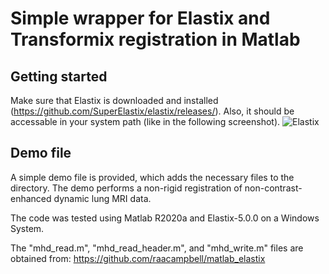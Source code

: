 # Simple wrapper for Elastix and Transformix registration in Matlab

## Getting started

Make sure that Elastix is downloaded and installed (https://github.com/SuperElastix/elastix/releases/). 
Also, it should be accessable in your system path (like in the following screenshot). 
![Elastix](https://github.com/EfeIlicak/MatlabElastixWrapper/assets/24956226/75ca7fda-1683-4f64-92dd-dafba937d252)

## Demo file
A simple demo file is provided, which adds the necessary files to the directory. 
The demo performs a non-rigid registration of non-contrast-enhanced dynamic lung MRI data. 



The code was tested using Matlab R2020a and Elastix-5.0.0 on a Windows System.

The "mhd_read.m", "mhd_read_header.m", and "mhd_write.m" files are obtained from:
https://github.com/raacampbell/matlab_elastix
